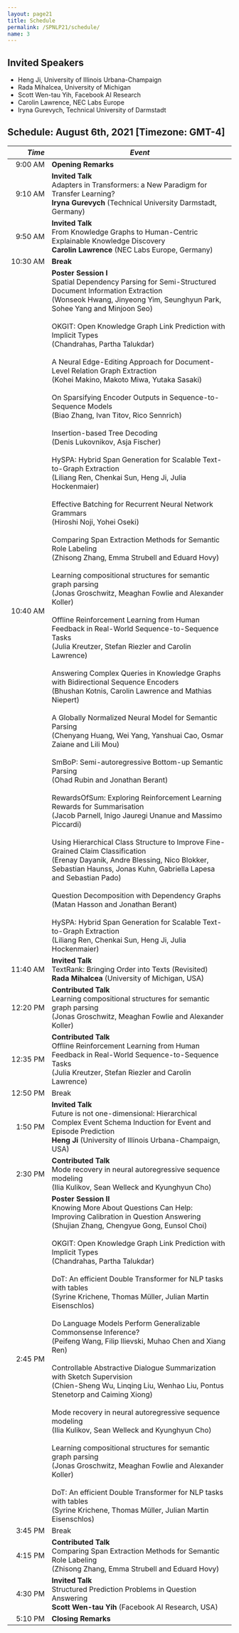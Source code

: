 ```yaml
---
layout: page21
title: Schedule
permalink: /SPNLP21/schedule/
name: 3
---
```


## Invited Speakers

-   Heng Ji, University of Illinois Urbana-Champaign
-   Rada Mihalcea, University of Michigan 
-   Scott Wen-tau Yih, Facebook AI Research 
-   Carolin Lawrence, NEC Labs Europe 
-   Iryna Gurevych, Technical University of Darmstadt 

## Schedule: August 6th, 2021 [Timezone: GMT-4]

<div class="scheduletable" markdown="block">
  
|_Time_| _Event_|
|-----:|-------|
|  9:00&nbsp;AM | **Opening Remarks** |
|  9:10&nbsp;AM | **Invited Talk** <br/>Adapters in Transformers: a New Paradigm for Transfer Learning?<br/>**Iryna Gurevych** (Technical University Darmstadt, Germany) |
|  9:50&nbsp;AM | **Invited Talk** <br/>From Knowledge Graphs to Human-Centric Explainable Knowledge Discovery<br/>**Carolin Lawrence** (NEC Labs Europe, Germany) |
| 10:30&nbsp;AM |  **Break** |
| 10:40&nbsp;AM |  **Poster Session I** <br/> Spatial Dependency Parsing for Semi-Structured Document Information Extraction<br/> (Wonseok Hwang, Jinyeong Yim, Seunghyun Park, Sohee Yang and Minjoon Seo) <br/><br/> OKGIT: Open Knowledge Graph Link Prediction with Implicit Types <br/> (Chandrahas, Partha Talukdar) <br/><br/> A Neural Edge-Editing Approach for Document-Level Relation Graph Extraction	<br/> (Kohei Makino, Makoto Miwa, Yutaka Sasaki) <br/><br/> On Sparsifying Encoder Outputs in Sequence-to-Sequence Models <br/> (Biao Zhang, Ivan Titov, Rico Sennrich) <br/><br/> Insertion-based Tree Decoding	<br/>(Denis Lukovnikov, Asja Fischer) <br/><br/> HySPA: Hybrid Span Generation for Scalable Text-to-Graph Extraction<br/> (Liliang Ren, Chenkai Sun, Heng Ji, Julia Hockenmaier) <br/><br/> Effective Batching for Recurrent Neural Network Grammars	<br/> (Hiroshi Noji, Yohei Oseki)<br/><br/>Comparing Span Extraction Methods for Semantic Role Labeling	<br/>(Zhisong Zhang, Emma Strubell and Eduard Hovy)<br/><br/> Learning compositional structures for semantic graph parsing <br/>	(Jonas Groschwitz, Meaghan Fowlie and Alexander Koller) <br/><br/> Offline Reinforcement Learning from Human Feedback in Real-World Sequence-to-Sequence Tasks	<br/>(Julia Kreutzer, Stefan Riezler and Carolin Lawrence) <br/><br/>Answering Complex Queries in Knowledge Graphs with Bidirectional Sequence Encoders <br/> (Bhushan Kotnis, Carolin Lawrence and Mathias Niepert) <br/><br/> A Globally Normalized Neural Model for Semantic Parsing	<br/>(Chenyang Huang, Wei Yang, Yanshuai Cao, Osmar Zaiane and Lili Mou) <br/><br/> SmBoP: Semi-autoregressive Bottom-up Semantic Parsing	<br/> (Ohad Rubin and Jonathan Berant) <br/><br/> RewardsOfSum: Exploring Reinforcement Learning Rewards for Summarisation	<br/>(Jacob Parnell, Inigo Jauregi Unanue and Massimo Piccardi) <br/><br/> Using Hierarchical Class Structure to Improve Fine-Grained Claim Classification	<br/>(Erenay Dayanik, Andre Blessing, Nico Blokker, Sebastian Haunss, Jonas Kuhn, Gabriella Lapesa and Sebastian Pado) <br/><br/> Question Decomposition with Dependency Graphs <br/>	(Matan Hasson and Jonathan Berant)<br/><br/> HySPA: Hybrid Span Generation for Scalable Text-to-Graph Extraction <br/>	(Liliang Ren, Chenkai Sun, Heng Ji, Julia Hockenmaier)<br/> |
| 11:40&nbsp;AM | **Invited Talk**<br/>TextRank: Bringing Order into Texts (Revisited)<br/>**Rada Mihalcea** (University of Michigan, USA) |
| 12:20&nbsp;PM | **Contributed Talk**<br/>Learning compositional structures for semantic graph parsing<br/>(Jonas Groschwitz, Meaghan Fowlie and Alexander Koller)|
| 12:35&nbsp;PM | **Contributed Talk**<br/>Offline Reinforcement Learning from Human Feedback in Real-World Sequence-to-Sequence Tasks<br/>(Julia Kreutzer, Stefan Riezler and Carolin Lawrence) |
| 12:50&nbsp;PM |  Break |
|  1:50&nbsp;PM | **Invited Talk**<br/>Future is not one-dimensional: Hierarchical Complex Event Schema Induction for Event and Episode Prediction<br/>**Heng Ji** (University of Illinois Urbana-Champaign, USA) |
|  2:30&nbsp;PM | **Contributed Talk**<br/>Mode recovery in neural autoregressive sequence modeling<br/>(Ilia Kulikov, Sean Welleck and Kyunghyun Cho)|  
|  2:45&nbsp;PM | **Poster Session II** <br/> Knowing More About Questions Can Help: Improving Calibration in Question Answering <br/> (Shujian Zhang, Chengyue Gong, Eunsol Choi) <br/><br/> OKGIT: Open Knowledge Graph Link Prediction with Implicit Types <br/>	(Chandrahas, Partha Talukdar) <br/><br/> DoT: An efficient Double Transformer for NLP tasks with tables	<br/> (Syrine Krichene, Thomas Müller, Julian Martin Eisenschlos) <br/><br/> Do Language Models Perform Generalizable Commonsense Inference? <br/>	(Peifeng Wang, Filip Ilievski, Muhao Chen and Xiang Ren) <br/><br/> Controllable Abstractive Dialogue Summarization with Sketch Supervision	<br/> (Chien-Sheng Wu, Linqing Liu, Wenhao Liu, Pontus Stenetorp and Caiming Xiong)<br/><br/> Mode recovery in neural autoregressive sequence modeling <br/>	(Ilia Kulikov, Sean Welleck and Kyunghyun Cho)<br/><br/>  Learning compositional structures for semantic graph parsing <br/>	(Jonas Groschwitz, Meaghan Fowlie and Alexander Koller) <br/><br/> DoT: An efficient Double Transformer for NLP tasks with tables	<br/>(Syrine Krichene, Thomas Müller, Julian Martin Eisenschlos)|
|  3:45&nbsp;PM |  Break |
|  4:15&nbsp;PM | **Contributed Talk**<br/>Comparing Span Extraction Methods for Semantic Role Labeling<br/>(Zhisong Zhang, Emma Strubell and Eduard Hovy) |
|  4:30&nbsp;PM | **Invited Talk**<br/>Structured Prediction Problems in Question Answering<br/>**Scott Wen-tau Yih** (Facebook AI Research, USA)  |
|  5:10&nbsp;PM | **Closing Remarks**  |

</div>
